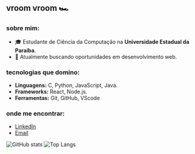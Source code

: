 ## vroom vroom 🏎️

### sobre mim:
- 🎓 Estudante de Ciência da Computação na **Universidade Estadual da Paraíba**.
- 💼 Atualmente buscando oportunidades em desenvolvimento web.

### tecnologias que domino:
- **Linguagens:** C, Python, JavaScript, Java.
- **Frameworks:** React, Node.js.
- **Ferramentas:** Git, GitHub, VScode

### onde me encontrar:
- [LinkedIn](https://www.linkedin.com/in/pedro-bryan-andrade-da-costa-434121331/)
- [Email](mailto:bryanandrade236@gmail.com)

![GitHub stats](https://github-readme-stats.vercel.app/api?username=seuusuario)
![Top Langs](https://github-readme-stats.vercel.app/api/top-langs/?username=seuusuario&layout=compact)
